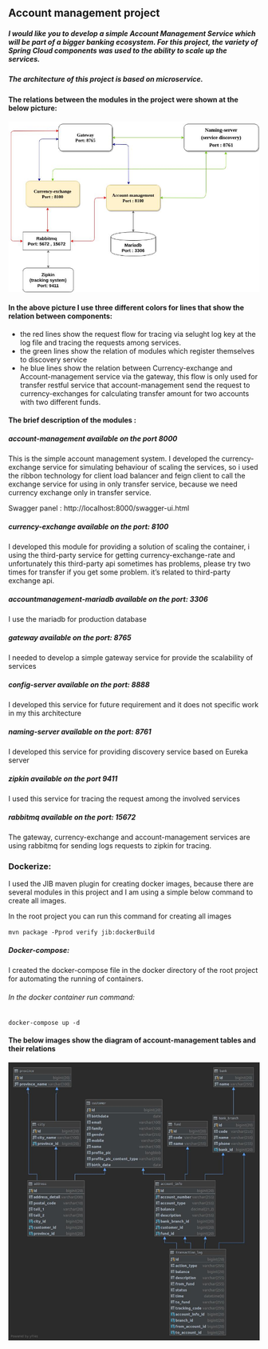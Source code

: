 ## Account management project 

##### I would like you to develop a simple Account Management Service which will be part of a bigger banking ecosystem. For this project, the variety of Spring Cloud components was used to the ability to scale up the services. 
##### The architecture of this project is based on microservice.




#### The relations between the modules in the project were shown at the below picture:

![](https://github.com/masoudazizi/spring-cloud-project/blob/master/Page-1-Image-1.jpg)

#### In the above picture I use three different colors for lines that show the relation between components:
- the red lines show the request flow for tracing via selught log key at the log file and tracing the requests among services.
- the green lines show the relation of modules which register themselves to discovery service
- he blue lines show the relation between Currency-exchange and Account-management service via the gateway, this flow is only used for transfer restful service that account-management send the request to currency-exchanges for calculating transfer amount for two accounts with two different funds.



#### The brief description of the modules :

##### account-management  available on the port 8000

 This is the simple account management system. I developed the currency-exchange service for simulating behaviour of  scaling the services, so i used the ribbon technology for client load balancer and feign client to call the exchange service for using in only transfer service, because we need currency exchange only in transfer service. 

Swagger panel : http://localhost:8000/swagger-ui.html


##### currency-exchange available on the port: 8100
I developed this module for providing a solution of scaling the container, i using the third-party service for getting currency-exchange-rate and unfortunately this third-party api sometimes has problems, please try two times for transfer if you get some problem. it’s related to third-party exchange api.

##### accountmanagement-mariadb available on the port: 3306
I use the mariadb for production database 

##### gateway available on the port: 8765
I needed to develop a simple gateway service for provide the scalability of services 

#####  config-server available on the port: 8888
I developed this service for future requirement and it does not specific work in my this architecture

##### naming-server available on the port: 8761
I developed this service for providing discovery service based on Eureka server

##### zipkin available on the port 9411
I used this service for tracing the request among the involved services

##### rabbitmq available on the port: 15672
The gateway, currency-exchange and account-management services are using rabbitmq for sending logs requests to zipkin for tracing.

### Dockerize:
I used the JIB maven plugin for creating docker images, because there are several modules in this project and I am using a simple below command to create all images.

In the root project you can run this command for creating all images

`mvn package -Pprod verify jib:dockerBuild
`

##### Docker-compose:
I created the docker-compose file in the docker directory of the root project for automating the running of containers.

###### In the docker container run command:
`docker-compose up -d
`

#### The below images show the diagram of account-management tables and their relations

![](https://github.com/masoudazizi/spring-cloud-project/blob/master/Page-4-Image-2.jpg)

